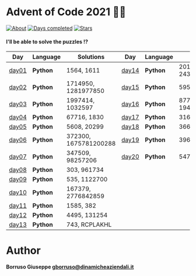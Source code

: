 # Advent of Code 2021 🎅🏻

[![About](https://img.shields.io/badge/Advent%20of%20Code%20🎄-2021-brightgreen)](https://adventofcode.com/2021/about)
[![Days completed](https://img.shields.io/badge/day%20📅-20-blue)](https://adventofcode.com/2021)
[![Stars](https://img.shields.io/badge/stars%20⭐-40-yellow)](https://adventofcode.com/2021/stats)

#### I'll be able to solve the puzzles !?

| Day             | Language   | Solutions             | Day             | Language   | Solutions           |
|-----------------|------------|-----------------------|-----------------|------------|---------------------|
| [day01](day01/) | **Python** | 1564, 1611            | [day14](day14/) | **Python** | 2010, 2437698971143 |
| [day02](day02/) | **Python** | 1714950, 1281977850   | [day15](day15/) | **Python** | 595, 2914           |
| [day03](day03/) | **Python** | 1997414, 1032597      | [day16](day16/) | **Python** | 877, 194435634456   |
| [day04](day04/) | **Python** | 67716, 1830           | [day17](day17/) | **Python** | 3160, 1928          |
| [day05](day05/) | **Python** | 5608, 20299           | [day18](day18/) | **Python** | 3665, 4775          |
| [day06](day06/) | **Python** | 372300, 1675781200288 | [day19](day19/) | **Python** | 396, 11828          |
| [day07](day07/) | **Python** | 347509, 98257206      | [day20](day20/) | **Python** | 5479, 19012         |
| [day08](day08/) | **Python** | 303, 961734           |
| [day09](day09/) | **Python** | 535, 1122700          |
| [day10](day10/) | **Python** | 167379, 2776842859    |
| [day11](day11/) | **Python** | 1585, 382             |
| [day12](day12/) | **Python** | 4495, 131254          |
| [day13](day13/) | **Python** | 743, RCPLAKHL         |

Author
=======

**Borruso Giuseppe <gborruso@dinamicheaziendali.it>**
